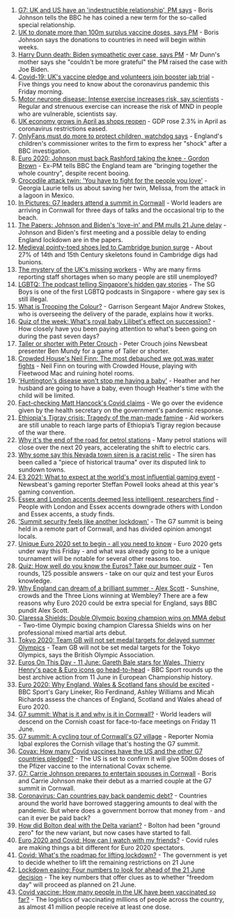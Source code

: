 1. [G7: UK and US have an 'indestructible relationship', PM says](https://www.bbc.co.uk/news/uk-politics-57436035) - Boris Johnson tells the BBC he has coined a new term for the so-called special relationship.
2. [UK to donate more than 100m surplus vaccine doses, says PM](https://www.bbc.co.uk/news/uk-57436535) - Boris Johnson says the donations to countries in need will begin within weeks.
3. [Harry Dunn death: Biden sympathetic over case, says PM](https://www.bbc.co.uk/news/uk-57435843) - Mr Dunn's mother says she "couldn't be more grateful" the PM raised the case with Joe Biden.
4. [Covid-19: UK's vaccine pledge and volunteers join booster jab trial](https://www.bbc.co.uk/news/uk-57421263) - Five things you need to know about the coronavirus pandemic this Friday morning.
5. [Motor neurone disease: Intense exercise increases risk, say scientists](https://www.bbc.co.uk/news/health-57431412) - Regular and strenuous exercise can increase the risk of MND in people who are vulnerable, scientists say.
6. [UK economy grows in April as shops reopen](https://www.bbc.co.uk/news/business-57438437) - GDP rose 2.3% in April as coronavirus restrictions eased.
7. [OnlyFans must do more to protect children, watchdog says](https://www.bbc.co.uk/news/uk-57429900) - England's children's commissioner writes to the firm to express her "shock" after a BBC investigation.
8. [Euro 2020: Johnson must back Rashford taking the knee - Gordon Brown](https://www.bbc.co.uk/news/uk-politics-57439088) - Ex-PM tells BBC the England team are "bringing together the whole country", despite recent booing.
9. [Crocodile attack twin: 'You have to fight for the people you love'](https://www.bbc.co.uk/news/newsbeat-57437135) - Georgia Laurie tells us about saving her twin, Melissa, from the attack in a lagoon in Mexico.
10. [In Pictures: G7 leaders attend a summit in Cornwall](https://www.bbc.co.uk/news/uk-57438878) - World leaders are arriving in Cornwall for three days of talks and the occasional trip to the beach.
11. [The Papers: Johnson and Biden's 'love-in' and PM mulls 21 June delay](https://www.bbc.co.uk/news/blogs-the-papers-57436753) - Johnson and Biden's first meeting and a possible delay to ending England lockdown are in the papers.
12. [Medieval pointy-toed shoes led to Cambridge bunion surge](https://www.bbc.co.uk/news/uk-england-cambridgeshire-57427365) - About 27% of 14th and 15th Century skeletons found in Cambridge digs had bunions.
13. [The mystery of the UK's missing workers](https://www.bbc.co.uk/news/business-57400560) - Why are many firms reporting staff shortages when so many people are still unemployed?
14. [LGBTQ: The podcast telling Singapore's hidden gay stories](https://www.bbc.co.uk/news/world-asia-57424596) - The SG Boys is one of the first LGBTQ podcasts in Singapore - where gay sex is still illegal.
15. [What is Trooping the Colour?](https://www.bbc.co.uk/news/uk-57433611) - Garrison Sergeant Major Andrew Stokes, who is overseeing the delivery of the parade, explains how it works.
16. [Quiz of the week: What's royal baby Lilibet's effect on succession?](https://www.bbc.co.uk/news/world-57421255) - How closely have you been paying attention to what's been going on during the past seven days?
17. [Taller or shorter with Peter Crouch](https://www.bbc.co.uk/news/newsbeat-57431175) - Peter Crouch joins Newsbeat presenter Ben Mundy for a game of Taller or shorter.
18. [Crowded House's Neil Finn: The most debauched we got was water fights](https://www.bbc.co.uk/news/entertainment-arts-57419383) - Neil Finn on touring with Crowded House, playing with Fleetwood Mac and ruining hotel rooms.
19. ['Huntington's disease won't stop me having a baby'](https://www.bbc.co.uk/news/stories-57430859) - Heather and her husband are going to have a baby, even though Heather's time with the child will be limited.
20. [Fact-checking Matt Hancock's Covid claims](https://www.bbc.co.uk/news/57427777) - We go over the evidence given by the health secretary on the government's pandemic response.
21. [Ethiopia's Tigray crisis: Tragedy of the man-made famine](https://www.bbc.co.uk/news/world-africa-57422168) - Aid workers are still unable to reach large parts of Ethiopia’s Tigray region because of the war there.
22. [Why it's the end of the road for petrol stations](https://www.bbc.co.uk/news/business-57416829) - Many petrol stations will close over the next 20 years, accelerating the shift to electric cars.
23. [Why some say this Nevada town siren is a racist relic](https://www.bbc.co.uk/news/world-us-canada-57407543) - The siren has been called a "piece of historical trauma" over its disputed link to sundown towns.
24. [E3 2021: What to expect at the world's most influential gaming event](https://www.bbc.co.uk/news/newsbeat-57425970) - Newsbeat's gaming reporter Steffan Powell looks ahead at this year's gaming convention.
25. [Essex and London accents deemed less intelligent, researchers find](https://www.bbc.co.uk/news/uk-england-essex-57071805) - People with London and Essex accents downgrade others with London and Essex accents, a study finds.
26. ['Summit security feels like another lockdown'](https://www.bbc.co.uk/news/uk-england-cornwall-57399071) - The G7 summit is being held in a remote part of Cornwall, and has divided opinion amongst locals.
27. [Unique Euro 2020 set to begin - all you need to know](https://www.bbc.co.uk/sport/football/57349809) - Euro 2020 gets under way this Friday - and what was already going to be a unique tournament will be notable for several other reasons too.
28. [Quiz: How well do you know the Euros? Take our bumper quiz](https://www.bbc.co.uk/sport/football/57188304) - Ten rounds, 125 possible answers - take on our quiz and test your Euros knowledge.
29. [Why England can dream of a brilliant summer - Alex Scott](https://www.bbc.co.uk/sport/football/57429078) - Sunshine, crowds and the Three Lions winning at Wembley? There are a few reasons why Euro 2020 could be extra special for England, says BBC pundit Alex Scott.
30. [Claressa Shields: Double Olympic boxing champion wins on MMA debut](https://www.bbc.co.uk/sport/mixed-martial-arts/57438148) - Two-time Olympic boxing champion Claressa Shields wins on her professional mixed martial arts debut.
31. [Tokyo 2020: Team GB will not set medal targets for delayed summer Olympics](https://www.bbc.co.uk/sport/olympics/57438149) - Team GB will not be set medal targets for the Tokyo Olympics, says the British Olympic Association.
32. [Euros On This Day - 11 June: Gareth Bale stars for Wales, Thierry Henry's pace & Euro icons go head-to-head](https://www.bbc.co.uk/sport/av/football/53000364) - BBC Sport rounds up the best archive action from 11 June in European Championship history.
33. [Euro 2020: Why England, Wales & Scotland fans should be excited](https://www.bbc.co.uk/sport/av/football/57436183) - BBC Sport's Gary Lineker, Rio Ferdinand, Ashley Williams and Micah Richards assess the chances of England, Scotland and Wales ahead of Euro 2020.
34. [G7 summit: What is it and why is it in Cornwall?](https://www.bbc.co.uk/news/world-49434667) - World leaders will descend on the Cornish coast for face-to-face meetings on Friday 11 June.
35. [G7 summit: A cycling tour of Cornwall's G7 village](https://www.bbc.co.uk/news/uk-57433610) - Reporter Nomia Iqbal explores the Cornish village that's hosting the G7 summit.
36. [Covax: How many Covid vaccines have the US and the other G7 countries pledged?](https://www.bbc.co.uk/news/world-55795297) - The US is set to confirm it will give 500m doses of the Pfizer vaccine to the international Covax scheme.
37. [G7: Carrie Johnson prepares to entertain spouses in Cornwall](https://www.bbc.co.uk/news/uk-politics-57384801) - Boris and Carrie Johnson make their debut as a married couple at the G7 summit in Cornwall.
38. [Coronavirus: Can countries pay back pandemic debt?](https://www.bbc.co.uk/news/57432260) - Countries around the world have borrowed staggering amounts to deal with the pandemic. But where does a government borrow that money from - and can it ever be paid back?
39. [How did Bolton deal with the Delta variant?](https://www.bbc.co.uk/news/uk-england-57425730) - Bolton had been "ground zero" for the new variant, but now cases have started to fall.
40. [Euro 2020 and Covid: How can I watch with my friends?](https://www.bbc.co.uk/news/uk-57386719) - Covid rules are making things a bit different for Euro 2020 spectators.
41. [Covid: What's the roadmap for lifting lockdown?](https://www.bbc.co.uk/news/explainers-52530518) - The government is yet to decide whether to lift the remaining restrictions on 21 June
42. [Lockdown easing: Four numbers to look for ahead of the 21 June decision](https://www.bbc.co.uk/news/57403888) - The key numbers that offer clues as to whether "freedom day" will proceed as planned on 21 June.
43. [Covid vaccine: How many people in the UK have been vaccinated so far?](https://www.bbc.co.uk/news/health-55274833) - The logistics of vaccinating millions of people across the country, as almost 41 million people receive at least one dose.
